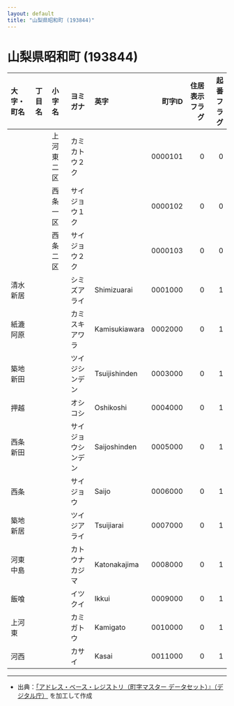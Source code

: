 ```yaml
---
layout: default
title: "山梨県昭和町 (193844)"
---
```


# 山梨県昭和町 (193844)

| 大字・町名 | 丁目名 | 小字名 | ヨミガナ | 英字 | 町字ID | 住居表示フラグ | 起番フラグ |
|:--------|:------|:------|:-----------------|:---------------------|--------:|----------:|--------:|
|  |  | 上河東二区 | カミカトウ２ク |  | 0000101 | 0 | 0 |
|  |  | 西条一区 | サイジョウ１ク |  | 0000102 | 0 | 0 |
|  |  | 西条二区 | サイジョウ２ク |  | 0000103 | 0 | 0 |
| 清水新居 |  |  | シミズアライ | Shimizuarai | 0001000 | 0 | 1 |
| 紙漉阿原 |  |  | カミスキアワラ | Kamisukiawara | 0002000 | 0 | 1 |
| 築地新田 |  |  | ツイジシンデン | Tsuijishinden | 0003000 | 0 | 1 |
| 押越 |  |  | オシコシ | Oshikoshi | 0004000 | 0 | 1 |
| 西条新田 |  |  | サイジョウシンデン | Saijoshinden | 0005000 | 0 | 1 |
| 西条 |  |  | サイジョウ | Saijo | 0006000 | 0 | 1 |
| 築地新居 |  |  | ツイジアライ | Tsuijiarai | 0007000 | 0 | 1 |
| 河東中島 |  |  | カトウナカジマ | Katonakajima | 0008000 | 0 | 1 |
| 飯喰 |  |  | イツクイ | Ikkui | 0009000 | 0 | 1 |
| 上河東 |  |  | カミガトウ | Kamigato | 0010000 | 0 | 1 |
| 河西 |  |  | カサイ | Kasai | 0011000 | 0 | 1 |

---

- 出典：[「アドレス・ベース・レジストリ（町字マスター データセット）』（デジタル庁）](https://www.digital.go.jp/policies/base_registry_address/) を加工して作成